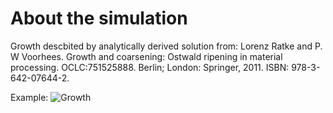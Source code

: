 # About the simulation

Growth descbited by analytically derived solution from:
Lorenz Ratke and P. W Voorhees. Growth and coarsening: Ostwald ripening in material processing. OCLC:751525888. Berlin; London: Springer, 2011. ISBN: 978-3-642-07644-2.

Example:
![Growth](https://github.com/shahaniRG/sinogram_changepoint_detection/blob/master/SimulateSinogram/growth.jpg?raw=true)
